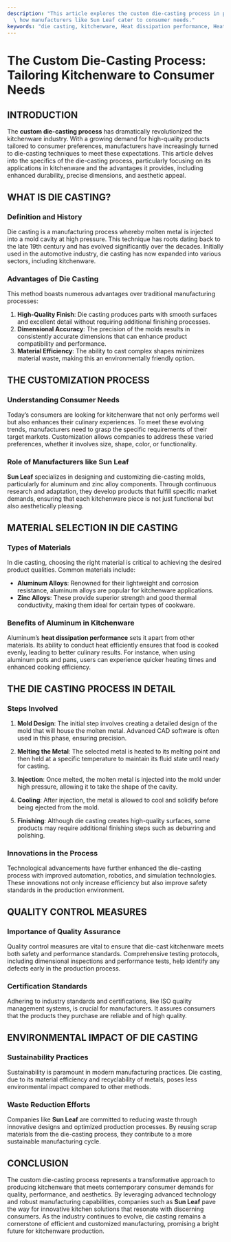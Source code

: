 ```yaml
---
description: "This article explores the custom die-casting process in producing kitchenware, emphasizing\
  \ how manufacturers like Sun Leaf cater to consumer needs."
keywords: "die casting, kitchenware, Heat dissipation performance, Heat sink"
---
```

# The Custom Die-Casting Process: Tailoring Kitchenware to Consumer Needs

## INTRODUCTION

The **custom die-casting process** has dramatically revolutionized the kitchenware industry. With a growing demand for high-quality products tailored to consumer preferences, manufacturers have increasingly turned to die-casting techniques to meet these expectations. This article delves into the specifics of the die-casting process, particularly focusing on its applications in kitchenware and the advantages it provides, including enhanced durability, precise dimensions, and aesthetic appeal.

## WHAT IS DIE CASTING?

### Definition and History

Die casting is a manufacturing process whereby molten metal is injected into a mold cavity at high pressure. This technique has roots dating back to the late 19th century and has evolved significantly over the decades. Initially used in the automotive industry, die casting has now expanded into various sectors, including kitchenware. 

### Advantages of Die Casting

This method boasts numerous advantages over traditional manufacturing processes:

1. **High-Quality Finish**: Die casting produces parts with smooth surfaces and excellent detail without requiring additional finishing processes.
2. **Dimensional Accuracy**: The precision of the molds results in consistently accurate dimensions that can enhance product compatibility and performance.
3. **Material Efficiency**: The ability to cast complex shapes minimizes material waste, making this an environmentally friendly option.

## THE CUSTOMIZATION PROCESS

### Understanding Consumer Needs

Today’s consumers are looking for kitchenware that not only performs well but also enhances their culinary experiences. To meet these evolving trends, manufacturers need to grasp the specific requirements of their target markets. Customization allows companies to address these varied preferences, whether it involves size, shape, color, or functionality.

### Role of Manufacturers like Sun Leaf

**Sun Leaf** specializes in designing and customizing die-casting molds, particularly for aluminum and zinc alloy components. Through continuous research and adaptation, they develop products that fulfill specific market demands, ensuring that each kitchenware piece is not just functional but also aesthetically pleasing.

## MATERIAL SELECTION IN DIE CASTING

### Types of Materials

In die casting, choosing the right material is critical to achieving the desired product qualities. Common materials include:

- **Aluminum Alloys**: Renowned for their lightweight and corrosion resistance, aluminum alloys are popular for kitchenware applications.
- **Zinc Alloys**: These provide superior strength and good thermal conductivity, making them ideal for certain types of cookware.

### Benefits of Aluminum in Kitchenware

Aluminum’s **heat dissipation performance** sets it apart from other materials. Its ability to conduct heat efficiently ensures that food is cooked evenly, leading to better culinary results. For instance, when using aluminum pots and pans, users can experience quicker heating times and enhanced cooking efficiency.

## THE DIE CASTING PROCESS IN DETAIL

### Steps Involved

1. **Mold Design**: The initial step involves creating a detailed design of the mold that will house the molten metal. Advanced CAD software is often used in this phase, ensuring precision.
   
2. **Melting the Metal**: The selected metal is heated to its melting point and then held at a specific temperature to maintain its fluid state until ready for casting.

3. **Injection**: Once melted, the molten metal is injected into the mold under high pressure, allowing it to take the shape of the cavity.

4. **Cooling**: After injection, the metal is allowed to cool and solidify before being ejected from the mold.

5. **Finishing**: Although die casting creates high-quality surfaces, some products may require additional finishing steps such as deburring and polishing.

### Innovations in the Process

Technological advancements have further enhanced the die-casting process with improved automation, robotics, and simulation technologies. These innovations not only increase efficiency but also improve safety standards in the production environment.

## QUALITY CONTROL MEASURES

### Importance of Quality Assurance

Quality control measures are vital to ensure that die-cast kitchenware meets both safety and performance standards. Comprehensive testing protocols, including dimensional inspections and performance tests, help identify any defects early in the production process.

### Certification Standards

Adhering to industry standards and certifications, like ISO quality management systems, is crucial for manufacturers. It assures consumers that the products they purchase are reliable and of high quality.

## ENVIRONMENTAL IMPACT OF DIE CASTING

### Sustainability Practices

Sustainability is paramount in modern manufacturing practices. Die casting, due to its material efficiency and recyclability of metals, poses less environmental impact compared to other methods. 

### Waste Reduction Efforts

Companies like **Sun Leaf** are committed to reducing waste through innovative designs and optimized production processes. By reusing scrap materials from the die-casting process, they contribute to a more sustainable manufacturing cycle.

## CONCLUSION

The custom die-casting process represents a transformative approach to producing kitchenware that meets contemporary consumer demands for quality, performance, and aesthetics. By leveraging advanced technology and robust manufacturing capabilities, companies such as **Sun Leaf** pave the way for innovative kitchen solutions that resonate with discerning consumers. As the industry continues to evolve, die casting remains a cornerstone of efficient and customized manufacturing, promising a bright future for kitchenware production.
